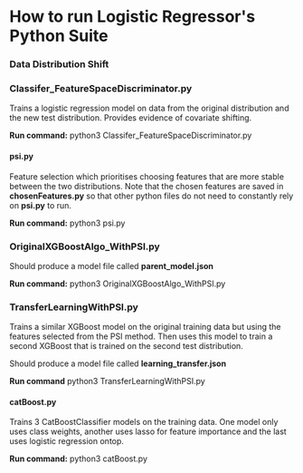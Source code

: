 # How to run Logistic Regressor's Python Suite

### Data Distribution Shift

### Classifer_FeatureSpaceDiscriminator.py
Trains a logistic regression model on data from the original distribution and the new test distribution. Provides evidence of covariate shifting.

**Run command:** python3 Classifer_FeatureSpaceDiscriminator.py


#### psi.py
Feature selection which prioritises choosing features that are more stable between the two distributions. Note that the chosen features are saved in **chosenFeatures.py** so that other python files do not need to constantly rely on **psi.py** to run.

**Run command:** python3 psi.py

### OriginalXGBoostAlgo_WithPSI.py


Should produce a model file called **parent_model.json**

**Run command:** python3 OriginalXGBoostAlgo_WithPSI.py

### TransferLearningWithPSI.py
Trains a similar XGBoost model on the original training data but using the features selected from the PSI method. Then uses this model to train a second XGBoost that is trained on the second test distribution.

Should produce a model file called **learning_transfer.json**

**Run command** python3 TransferLearningWithPSI.py

#### catBoost.py
Trains 3 CatBoostClassifier models on the training data. One model only uses class weights, another uses lasso for feature importance and the last uses logistic regression ontop.

**Run command:** python3 catBoost.py
